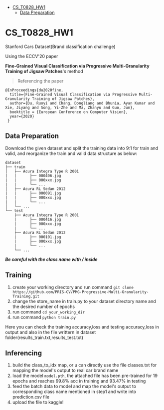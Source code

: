- [CS_T0828_HW1](#cs-t0828-hw1)
  * [Data Preparation](#data-preparation)
  
# CS_T0828_HW1

Stanford Cars Dataset(Brand classification challenge)

Using the ECCV'20 paper

**Fine-Grained Visual Classification via Progressive Multi-Granularity Training of Jigsaw Patches**'s method

> Referencing the paper
```
@InProceedings{du2020fine,
  title={Fine-Grained Visual Classification via Progressive Multi-Granularity Training of Jigsaw Patches},
  author={Du, Ruoyi and Chang, Dongliang and Bhunia, Ayan Kumar and Xie, Jiyang and Song, Yi-Zhe and Ma, Zhanyu and Guo, Jun},
  booktitle = {European Conference on Computer Vision},
  year={2020}
 } 
 ```

## Data Preparation
Download the given dataset and split the training data into 9:1 for train and valid, and reorganize the train and valid data structure as below:
```
dataset
├── train
│   ├── Acura Integra Type R 2001
|   |      ├── 000406.jpg
|   |      ├── 000xxx.jpg
|   |      └── ...
│   ├── Acura RL Sedan 2012
|   |      ├── 000091.jpg
|   |      ├── 000xxx.jpg
|   |      └── ...
│   └── ...
└── test
    ├── Acura Integra Type R 2001
    |      ├── 000416.jpg
    |      ├── 000xxx.jpg
    |      └── ...
    ├── Acura RL Sedan 2012
    |      ├── 000101.jpg
    |      ├── 000xxx.jpg
    |      └── ...
    └── ...
```
***Be careful with the class name with / inside***

## Training
1. create your working directory and run command ```git clone https://github.com/PRIS-CV/PMG-Progressive-Multi-Granularity-Training.git```
2. change the store_name in train.py to your dataset directory name and the desired number of epochs
3. run command ```cd your_working_dir```
4. run command ```python train.py```

Here you can check the training accuracy,loss and testing accuracy,loss in output and also in the file writtern in dataset folder(results_train.txt,results_test.txt)

## Inferencing
1. build the class_to_idx map, or u can directly use the file classes.txt for mapping the model's output to real car brand name
2. load the model ```model.pth```, the attached file has been pre-trained for 19 epochs and reaches 99.8% acc in training and 93.47% in testing
3. feed the batch data to model and map the model's output to corresponding class name mentioned in step1 and write into prediction.csv file
4. upload the file to kaggle!

